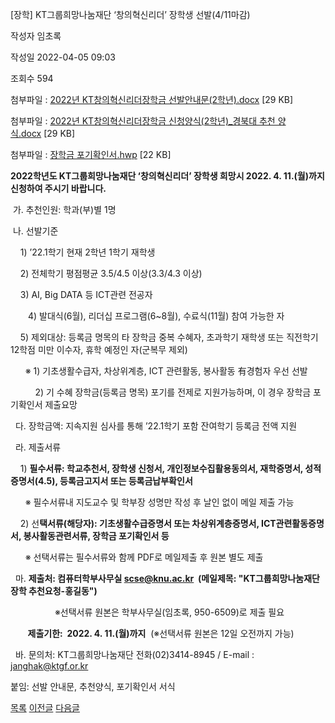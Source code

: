 



[장학] KT그룹희망나눔재단 ‘창의혁신리더’ 장학생 선발(4/11마감)





작성자
임초록


작성일
2022-04-05 09:03


조회수
594


첨부파일 : [2022년 KT창의혁신리더장학금 선발안내문(2학년).docx](https://computer.knu.ac.kr/pack/bbs/down.php?f_name=Q0dUVllEX1ZeVHlOcxARbkdLRiY=&o_name=2022년KT창의혁신리더장학금선발안내문(2학년).docx&tbl=Site_BBS_25) [29 KB]  

첨부파일 : [2022년 KT창의혁신리더장학금 신청양식(2학년)\_경북대 추천 양식.docx](https://computer.knu.ac.kr/pack/bbs/down.php?f_name=QEdUVllEX1ZeVHlOcxARbkdLRiY=&o_name=2022년KT창의혁신리더장학금신청양식(2학년)_경북대추천양식.docx&tbl=Site_BBS_25) [29 KB]  

첨부파일 : [장학금 포기확인서.hwp](https://computer.knu.ac.kr/pack/bbs/down.php?f_name=QUdUVllEX1ZeVHlOcxARbktTVQ==&o_name=장학금포기확인서.hwp&tbl=Site_BBS_25) [22 KB]


﻿**﻿﻿﻿﻿2022학년도 KT그룹희망나눔재단 ‘창의혁신리더’ 장학생 희망시 2022. 4. 11.(월)까지 신청하여 주시기 바랍니다.**

  


 가. 추천인원: 학과(부)별 1명

  


 나. 선발기준

    1) ’22.1학기 현재 2학년 1학기 재학생 

    2) 전체학기 평점평균 3.5/4.5 이상(3.3/4.3 이상) 

    3) AI, Big DATA 등 ICT관련 전공자 

　　4) 발대식(6월), 리더십 프로그램(6~8월), 수료식(11월) 참여 가능한 자

    5) 제외대상: 등록금 명목의 타 장학금 중복 수혜자, 초과학기 재학생 또는 직전학기 12학점 미만 이수자, 휴학 예정인 자(군복무 제외)

      ※ 1) 기초생활수급자, 차상위계층, ICT 관련활동, 봉사활동 有경험자 우선 선발

          2) 기 수혜 장학금(등록금 명목) 포기를 전제로 지원가능하며, 이 경우 장학금 포기확인서 제출요망

  


  다. 장학금액: 지속지원 심사를 통해 ’22.1학기 포함 잔여학기 등록금 전액 지원

  


  라. 제출서류

    1) **필수서류: 학교추천서, 장학생 신청서, 개인정보수집활용동의서, 재학증명서, 성적증명서(4.5), 등록금고지서 또는 등록금납부확인서**

      ※ 필수서류내 지도교수 및 학부장 성명만 작성 후 날인 없이 메일 제출 가능

    2) 선**택서류(해당자): 기초생활수급증명서 또는 차상위계층증명서, ICT관련활동증명서, 봉사활동관련서류, 장학금 포기확인서 등**

      ※ 선택서류는 필수서류와 함께 PDF로 메일제출 후 원본 별도 제출

  


  마. **제출처: 컴퓨터학부사무실 scse@knu.ac.kr  (메일제목: "KT그룹희망나눔재단 장학 추천요청-홍길동")**

                  ※선택서류 원본은 학부사무실(임초록, 950-6509)로 제출 필요

       **제출기한:  2022. 4. 11.(월)까지**  (※선택서류 원본은 12일 오전까지 가능)

  


  바. 문의처: KT그룹희망나눔재단 전화(02)3414-8945 / E-mail : janghak@ktgf.or.kr

  


붙임: 선발 안내문, 추천양식, 포기확인서 서식







[목록](https://computer.knu.ac.kr/06_sub/02_sub.html?key=&keyfield=&category=&page=1&bbs_code=Site_BBS_25)
[이전글](https://computer.knu.ac.kr/06_sub/02_sub.html?bbs_cmd=view&page=1&key=&keyfield=&category=&no=3735&bbs_code=Site_BBS_25)
[다음글](https://computer.knu.ac.kr/06_sub/02_sub.html?bbs_cmd=view&page=1&key=&keyfield=&category=&no=3737&bbs_code=Site_BBS_25)




